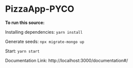 # PizzaApp-PYCO

**To run this source:**

Installing  dependencies: ```yarn install```

Generate seeds: ```npx migrate-mongo up```

Start: ```yarn start```

Documentation Link: http://localhost:3000/documentation#/